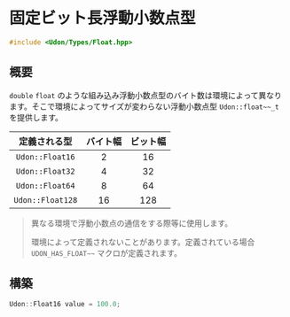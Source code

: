 # 固定ビット長浮動小数点型

```cpp
#include <Udon/Types/Float.hpp>
```

## 概要

`double` `float` のような組み込み浮動小数点型のバイト数は環境によって異なります。そこで環境によってサイズが変わらない浮動小数点型 `Udon::float~~_t` を提供します。

|   定義される型   | バイト幅 | ビット幅 |
| :--------------: | :------: | :------: |
| `Udon::Float16`  |    2     |    16    |
| `Udon::Float32`  |    4     |    32    |
| `Udon::Float64`  |    8     |    64    |
| `Udon::Float128` |    16    |   128    |

> 異なる環境で浮動小数点の通信をする際等に使用します。
>
> 環境によって定義されないことがあります。定義されている場合 `UDON_HAS_FLOAT~~` マクロが定義されます。

## 構築

```cpp
Udon::Float16 value = 100.0;
```
